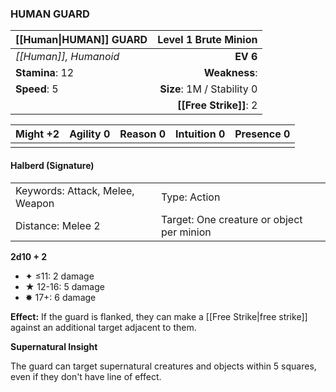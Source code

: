 ### HUMAN GUARD

| [[Human\|HUMAN]] GUARD |   **Level 1 Brute Minion** |
| :--------------------- | -------------------------: |
| *[[Human]], Humanoid*  |                   **EV 6** |
| **Stamina**: 12        |              **Weakness**: |
| **Speed**: 5           | **Size**: 1M / Stability 0 |
|                        |     **[[Free Strike]]**: 2 |

| **Might** +2 | **Agility** 0 | **Reason** 0 | **Intuition** 0 | **Presence** 0 |
| ------------ | ------------- | ------------ | --------------- | -------------- |
|              |               |              |                 |                |

#### Halberd (Signature)

|                                 |                                           |
| :------------------------------ | :---------------------------------------- |
| Keywords: Attack, Melee, Weapon | Type: Action                              |
| Distance: Melee 2               | Target: One creature or object per minion |

**2d10 + 2**

- ✦ ≤11: 2 damage
- ★ 12-16: 5 damage
- ✸ 17+: 6 damage

**Effect:** If the guard is flanked, they can make a [[Free Strike|free strike]] against an additional target adjacent to them.

**Supernatural Insight**

The guard can target supernatural creatures and objects within 5 squares, even if they don't have line of effect.
